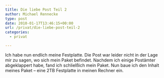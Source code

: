 ```yaml
---
title: Die liebe Post Teil 2
author: Michael Rennecke
type: post
date: 2010-01-17T13:46:15+00:00
url: /privat/die-liebe-post-teil-2
categories:
  - privat

---
```

Ich habe nun endlich meine Festplatte. Die Post war leider nicht in der Lage mir zu sagen, wo sich mein Paket befindet. Nachdem ich einige Postämter abgeklappert habe, fand ich schlielßich mein Paket. Nun baue ich den Inhalt meines Paket &#8211; eine 2TB Festplatte in meinen Rechner ein.